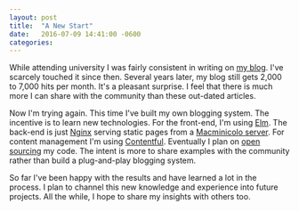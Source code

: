 ```yaml
---
layout: post
title:  "A New Start"
date:   2016-07-09 14:41:00 -0600
categories:
---
```

While attending university I was fairly consistent in writing on [my blog](http://robsprogramknowledge.blogspot.com). I've scarcely touched it since then. Several years later, my blog still gets 2,000 to 7,000 hits per month. It's a pleasant surprise. I feel that there is much more I can share with the community than these out-dated articles.

Now I'm trying again. This time I've built my own blogging system. The incentive is to learn new technologies. For the front-end, I'm using [Elm](http://elm-lang.org). The back-end is just [Nginx](https://www.nginx.com) serving static pages from a [Macminicolo server](https://macminicolo.net). For content management I'm using [Contentful](https://www.contentful.com). Eventually I plan on [open sourcing](https://github.com/rob-brown) my code. The intent is more to share examples with the community rather than build a plug-and-play blogging system.

So far I've been happy with the results and have learned a lot in the process. I plan to channel this new knowledge and experience into future projects. All the while, I hope to share my insights with others too.
